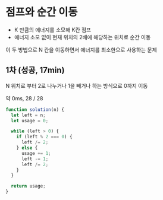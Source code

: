 # 점프와 순간 이동

- K 만큼의 에너지를 소모해 K칸 점프
- 에너지 소모 없이 현재 위치의 2배에 해당하는 위치로 순간 이동

이 두 방법으로 N 칸을 이동하면서 에너지를 최소한으로 사용하는 문제

## 1차 (성공, 17min)

N 위치로 부터 2로 나누거나 1을 빼거나 하는 방식으로 0까지 이동

약 0ms, 28 / 28

```js
function solution(n) {
  let left = n;
  let usage = 0;

  while (left > 0) {
    if (left % 2 === 0) {
      left /= 2;
    } else {
      usage += 1;
      left -= 1;
      left /= 2;
    }
  }

  return usage;
}
```
